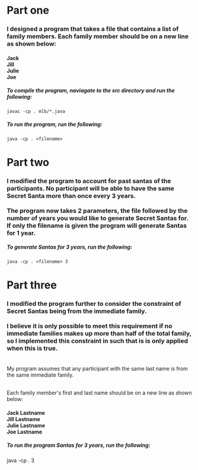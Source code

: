 # Part one

### I designed a program that takes a file that contains a list of family members. Each family member should be on a new line as shown below:

#### Jack<br/> Jill<br/> Julie<br/> Joe<br/>

##### To compile the program, naviagate to the src directory and run the following:

```javac -cp . mlb/*.java```

##### To run the program, run the following:

```java -cp . <filename>```


# Part two

### I modified the program to account for past santas of the participants.  No participant will be able to have the same Secret Santa more than once every 3 years.<br/> <br/>  The program now takes 2 parameters, the file followed by the number of years you would like to generate Secret Santas for.  If only the filename is given the program will generate Santas for 1 year.

##### To generate Santas for 3 years, run the following:

```java -cp . <filename> 3```

# Part three

### I modified the program further to consider the constraint of Secret Santas being from the immediate family.<br/> <br/>   I believe it is only possible to meet this requirement if no immediate families makes up more than half of the total family, so I implemented this constraint in such that is is only applied when this is true.<br/> <br/>

My program assumes that any participant with the same last name is from the same immediate family.<br/> <br/>

Each family member's first and last name should be on a new line as shown below:

#### Jack Lastname<br/> Jill Lastname<br/> Julie Lastname<br/> Joe Lastname<br/>

##### To run the program Santas for 3 years, run the following:
java -cp . <filename> 3
